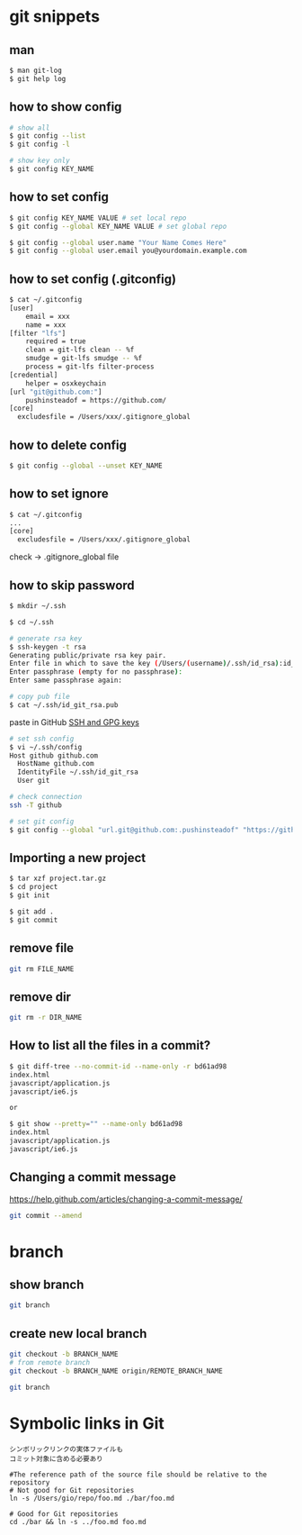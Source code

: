 # git snippets

## man
```bash
$ man git-log
$ git help log
```

## how to show config

```bash
# show all
$ git config --list
$ git config -l

# show key only
$ git config KEY_NAME
```

## how to set config
```bash
$ git config KEY_NAME VALUE # set local repo
$ git config --global KEY_NAME VALUE # set global repo

$ git config --global user.name "Your Name Comes Here"
$ git config --global user.email you@yourdomain.example.com
```

## how to set config (.gitconfig)
```sh
$ cat ~/.gitconfig
[user]
	email = xxx
	name = xxx
[filter "lfs"]
	required = true
	clean = git-lfs clean -- %f
	smudge = git-lfs smudge -- %f
	process = git-lfs filter-process
[credential]
	helper = osxkeychain
[url "git@github.com:"]
	pushinsteadof = https://github.com/
[core]
  excludesfile = /Users/xxx/.gitignore_global
```


## how to delete config
```bash
$ git config --global --unset KEY_NAME
```

## how to set ignore
```sh
$ cat ~/.gitconfig
...
[core]
  excludesfile = /Users/xxx/.gitignore_global
```

check -> .gitignore_global file



## how to skip password

```bash
$ mkdir ~/.ssh

$ cd ~/.ssh

# generate rsa key
$ ssh-keygen -t rsa
Generating public/private rsa key pair.
Enter file in which to save the key (/Users/(username)/.ssh/id_rsa):id_git_rsa
Enter passphrase (empty for no passphrase):
Enter same passphrase again:

# copy pub file
$ cat ~/.ssh/id_git_rsa.pub
```
paste in GitHub
[SSH and GPG keys](https://github.com/settings/keys)

```bash
# set ssh config
$ vi ~/.ssh/config
Host github github.com
  HostName github.com
  IdentityFile ~/.ssh/id_git_rsa
  User git

# check connection
ssh -T github

# set git config
$ git config --global "url.git@github.com:.pushinsteadof" "https://github.com/"

```



## Importing a new project
```bash
$ tar xzf project.tar.gz
$ cd project
$ git init

$ git add .
$ git commit
```


## remove file

```bash
git rm FILE_NAME
```

## remove dir

```bash
git rm -r DIR_NAME
```

## How to list all the files in a commit?
```bash
$ git diff-tree --no-commit-id --name-only -r bd61ad98
index.html
javascript/application.js
javascript/ie6.js

or

$ git show --pretty="" --name-only bd61ad98    
index.html
javascript/application.js
javascript/ie6.js
```

## Changing a commit message
https://help.github.com/articles/changing-a-commit-message/
```bash
git commit --amend
```

# branch

## show branch
```bash
git branch
```

## create new local branch
```bash
git checkout -b BRANCH_NAME
# from remote branch
git checkout -b BRANCH_NAME origin/REMOTE_BRANCH_NAME

git branch
```

# Symbolic links in Git

```
シンボリックリンクの実体ファイルも
コミット対象に含める必要あり

#The reference path of the source file should be relative to the repository
# Not good for Git repositories
ln -s /Users/gio/repo/foo.md ./bar/foo.md

# Good for Git repositories
cd ./bar && ln -s ../foo.md foo.md
```




